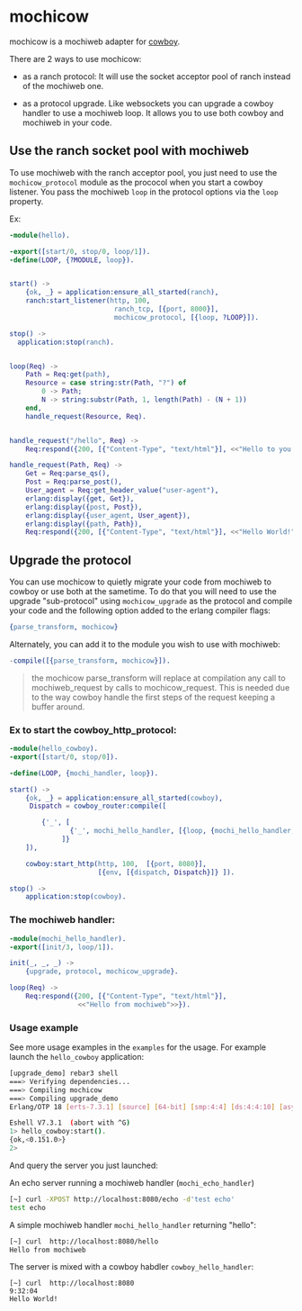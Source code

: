 # mochicow

mochicow is a mochiweb adapter for [cowboy](http://github.com/extend/cowboy).

There are 2 ways to use mochicow:

- as a ranch protocol: It will use the socket acceptor pool of ranch
  instead of the mochiweb one.

- as a protocol upgrade. Like websockets you can upgrade a cowboy
  handler to use a mochiweb loop. It allows you to use both cowboy and 
  mochiweb in your code.


## Use the ranch socket pool with mochiweb

To use mochiweb with the ranch acceptor pool, you just need to use the
`mochicow_protocol` module as the prococol when you start a cowboy
listener. You pass the mochiweb `loop` in the protocol options via the
`loop` property.

Ex:

```erlang
-module(hello).

-export([start/0, stop/0, loop/1]).
-define(LOOP, {?MODULE, loop}).


start() ->
    {ok, _} = application:ensure_all_started(ranch),
    ranch:start_listener(http, 100,
                          ranch_tcp, [{port, 8000}],
                          mochicow_protocol, [{loop, ?LOOP}]).

stop() ->
  application:stop(ranch).


loop(Req) ->
    Path = Req:get(path),
    Resource = case string:str(Path, "?") of
        0 -> Path;
        N -> string:substr(Path, 1, length(Path) - (N + 1))
    end,
    handle_request(Resource, Req).


handle_request("/hello", Req) ->
    Req:respond({200, [{"Content-Type", "text/html"}], <<"Hello to you as well">>});

handle_request(Path, Req) ->
    Get = Req:parse_qs(),
    Post = Req:parse_post(),
    User_agent = Req:get_header_value("user-agent"),
    erlang:display({get, Get}),
    erlang:display({post, Post}),
    erlang:display({user_agent, User_agent}),
    erlang:display({path, Path}),
    Req:respond({200, [{"Content-Type", "text/html"}], <<"Hello World!">>}).
```


## Upgrade the protocol

You can use mochicow to quietly migrate your code from mochiweb to
cowboy or use both at the sametime. To do that you will need to use the
upgrade "sub-protocol" using `mochicow_upgrade` as the protocol and compile 
your code and the following option added to the erlang compiler flags:

```erlang
{parse_transform, mochicow}
```

Alternately, you can add it to the module you wish to use with mochiweb:

```erlang
-compile([{parse_transform, mochicow}]).
```

> the mochicow parse_transform will replace at compilation any call to 
mochiweb_request by calls to mochicow_request. This is needed due to the way 
cowboy handle the first steps of the request keeping a buffer around. 



### Ex to start the cowboy_http_protocol:

```erlang
-module(hello_cowboy).
-export([start/0, stop/0]).

-define(LOOP, {mochi_handler, loop}).

start() ->
    {ok, _} = application:ensure_all_started(cowboy),
     Dispatch = cowboy_router:compile([

        {'_', [
               {'_', mochi_hello_handler, [{loop, {mochi_hello_handler, loop}}]}
             ]}
    ]),

    cowboy:start_http(http, 100,  [{port, 8080}], 
                      [{env, [{dispatch, Dispatch}]} ]).

stop() ->
    application:stop(cowboy).
```


### The mochiweb handler:

```erlang
-module(mochi_hello_handler).
-export([init/3, loop/1]).

init(_, _, _) ->
    {upgrade, protocol, mochicow_upgrade}.

loop(Req) ->
    Req:respond({200, [{"Content-Type", "text/html"}],
                 <<"Hello from mochiweb">>}).
```

### Usage example

See more usage examples in the `examples` for the usage. For example launch the
`hello_cowboy` application:

```bash
[upgrade_demo] rebar3 shell                                                                            2:39:25  ☁  master ☂ ⚡ ✭
===> Verifying dependencies...
===> Compiling mochicow
===> Compiling upgrade_demo
Erlang/OTP 18 [erts-7.3.1] [source] [64-bit] [smp:4:4] [ds:4:4:10] [async-threads:0] [kernel-poll:false]

Eshell V7.3.1  (abort with ^G)
1> hello_cowboy:start().
{ok,<0.151.0>}
2>
```

And query the server you just launched:

An echo server running a mochiweb handler (`mochi_echo_handler`)

```bash
[~] curl -XPOST http://localhost:8080/echo -d'test echo'               2:39:50
test echo
```

A simple mochiweb handler `mochi_hello_handler` returning "hello":
```bash
[~] curl  http://localhost:8080/hello                                  9:30:22
Hello from mochiweb
```

The server is mixed with a cowboy habdler `cowboy_hello_handler`:
```
[~] curl  http://localhost:8080                                        9:32:04
Hello World!
```


